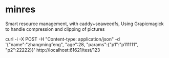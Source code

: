 # minres
Smart resource management, with caddy+seaweedfs, Using Grapicmagick to handle compression and clipping of pictures

curl -i -X POST -H "Content-type: application/json" -d '{"name":"zhangmingfeng", "age":28, "params":{"p1":"p111111", "p2":22222}}' http://localhost:61621/test/123